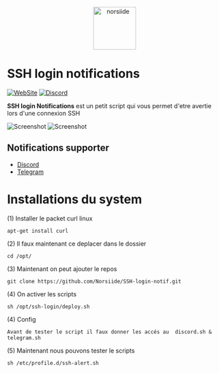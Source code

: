 <p align="center"><img src="https://norsiide.be/images/logo/logo.png" width="100" alt="norsiide"></p>

# SSH login notifications

[![WebSite](https://img.shields.io/website?down_message=Offline&label=WebSite&up_message=Online&url=https%3A%2F%2Fnorsiide.be)](https://norsiide.be)
[![Discord](https://img.shields.io/discord/1044976597402394664?color=5865f2&label=Discord&logo=discord&logoColor=fff&style=flat-square)](https://azuriom.com/discord)

**SSH login Notifications** est un petit script qui vous permet d'etre avertie lors d'une connexion SSH

![Screenshot](https://norsiide.be/images/github/ssh-login/screen-discord.png)
![Screenshot](https://norsiide.be/images/github/ssh-login/screen-telegram.png)

## Notifications supporter 
* [Discord](https://norsiide.be)
* [Telegram](https://norsiide.be)

# Installations du system

(1) Installer le packet curl linux

```
apt-get install curl 
```

(2) Il faux maintenant ce deplacer dans le dossier 
 
```
cd /opt/
```
(3) Maintenant on peut ajouter le repos
 
```
git clone https://github.com/Norsiide/SSH-login-notif.git
```

(4) On activer les scripts
 
```
sh /opt/ssh-login/deploy.sh
```
(4) Config
 
```Avant de tester le script il faux donner les accés au  discord.sh & telegram.sh```

(5) Maintenant nous pouvons tester le scripts
 
```
sh /etc/profile.d/ssh-alert.sh
```
